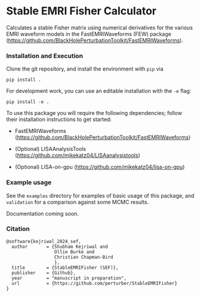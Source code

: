 # Stable EMRI Fisher Calculator

Calculates a stable Fisher matrix using numerical derivatives for the various EMRI waveform models in the FastEMRIWaveforms (FEW) package (https://github.com/BlackHolePerturbationToolkit/FastEMRIWaveforms). 

### Installation and Execution
Clone the git repository, and install the environment with `pip` via
```console
pip install .
```
For development work, you can use an editable installation with the `-e` flag:
```console
pip install -e .
```

To use this package you will require the following dependencies; follow their installation instructions to get started:

- FastEMRIWaveforms (https://github.com/BlackHolePerturbationToolkit/FastEMRIWaveforms)

- (Optional) LISAAnalysisTools (https://github.com/mikekatz04/LISAanalysistools)

- (Optional) LISA-on-gpu (https://github.com/mikekatz04/lisa-on-gpu)

### Example usage
See the `examples` directory for examples of basic usage of this package, and `validation` for a comparison against some MCMC results.

Documentation coming soon.

### Citation
```
@software{kejriwal_2024_sef,
  author       = {Shubham Kejriwal and
                  Ollie Burke and
                  Christian Chapman-Bird
                  },
  title        = {StableEMRIFisher (SEF)},
  publisher    = {Github},
  year         = "manuscript in preparation",
  url          = {https://github.com/perturber/StableEMRIFisher}
}
```
<!-- 
### Processing the data

1. The directory `MCMC_FM_Data` contains a jupyter notebook `Process_Results.ipynb' that can be used to generate corner plots to check the MCMC simulation alongside the FM results.  
2. It is necessary to create directories: `data\_files/FM\_results` and `data\_files/MCMC\_results` and add the relevant data to those directories. The notebook reads in data from these two directories and produces a corner plot. The data is large, these will need to be sent separately. 
3. The directory `MCMC\_FM\_Data/plots` will have plots saved to it. 

 -->

